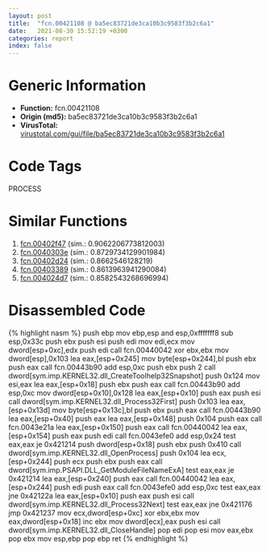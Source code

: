 ```yaml
---
layout: post
title:  "fcn.00421108 @ ba5ec83721de3ca10b3c9583f3b2c6a1"
date:   2021-08-30 15:52:19 +0300
categories: report
index: false
---
```


# Generic Information
- **Function:** fcn.00421108
- **Origin (md5):** ba5ec83721de3ca10b3c9583f3b2c6a1
- **VirusTotal:** [virustotal.com/gui/file/ba5ec83721de3ca10b3c9583f3b2c6a1][virustotal_ref]

# Code Tags
<span class="tag" id="PROCESS">PROCESS</span>


# Similar Functions

1. [fcn.00402f47][similar_1_ref] (sim.: 0.9062206773812003)
2. [fcn.0040303e][similar_2_ref] (sim.: 0.8729734129901984)
3. [fcn.00402d24][similar_3_ref] (sim.: 0.8662546128219)
4. [fcn.00403389][similar_4_ref] (sim.: 0.8613963941290084)
5. [fcn.004024d7][similar_5_ref] (sim.: 0.8582543268696994)


# Disassembled Code

{% highlight nasm %}
push ebp
mov ebp,esp
and esp,0xfffffff8
sub esp,0x33c
push ebx
push esi
push edi
mov edi,ecx
mov dword[esp+0xc],edx
push edi
call fcn.00440042
xor ebx,ebx
mov dword[esp],0x103
lea eax,[esp+0x245]
mov byte[esp+0x244],bl
push ebx
push eax
call fcn.00443b90
add esp,0xc
push ebx
push 2
call dword[sym.imp.KERNEL32.dll_CreateToolhelp32Snapshot]
push 0x124
mov esi,eax
lea eax,[esp+0x18]
push ebx
push eax
call fcn.00443b90
add esp,0xc
mov dword[esp+0x10],0x128
lea eax,[esp+0x10]
push eax
push esi
call dword[sym.imp.KERNEL32.dll_Process32First]
push 0x103
lea eax,[esp+0x13d]
mov byte[esp+0x13c],bl
push ebx
push eax
call fcn.00443b90
lea eax,[esp+0x40]
push eax
lea eax,[esp+0x148]
push 0x104
push eax
call fcn.0043e21a
lea eax,[esp+0x150]
push eax
call fcn.00440042
lea eax,[esp+0x154]
push eax
push edi
call fcn.0043efe0
add esp,0x24
test eax,eax
je 0x421214
push dword[esp+0x18]
push ebx
push 0x410
call dword[sym.imp.KERNEL32.dll_OpenProcess]
push 0x104
lea ecx,[esp+0x244]
push ecx
push ebx
push eax
call dword[sym.imp.PSAPI.DLL_GetModuleFileNameExA]
test eax,eax
je 0x421214
lea eax,[esp+0x240]
push eax
call fcn.00440042
lea eax,[esp+0x244]
push edi
push eax
call fcn.0043efe0
add esp,0xc
test eax,eax
jne 0x42122a
lea eax,[esp+0x10]
push eax
push esi
call dword[sym.imp.KERNEL32.dll_Process32Next]
test eax,eax
jne 0x421176
jmp 0x421237
mov ecx,dword[esp+0xc]
xor ebx,ebx
mov eax,dword[esp+0x18]
inc ebx
mov dword[ecx],eax
push esi
call dword[sym.imp.KERNEL32.dll_CloseHandle]
pop edi
pop esi
mov eax,ebx
pop ebx
mov esp,ebp
pop ebp
ret
{% endhighlight %}


[similar_1_ref]: /report/fcn.00402f47@470263fe7e7cc115b95cd041d643e3b5
[similar_2_ref]: /report/fcn.0040303e@470263fe7e7cc115b95cd041d643e3b5
[similar_3_ref]: /report/fcn.00402d24@1123b7aa5760238fe93045e585b8234c
[similar_4_ref]: /report/fcn.00403389@73677cb40830e94fbfb5483ff33e40b9
[similar_5_ref]: /report/fcn.004024d7@1123b7aa5760238fe93045e585b8234c
[virustotal_ref]: https://www.virustotal.com/gui/file/ba5ec83721de3ca10b3c9583f3b2c6a1